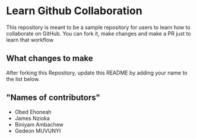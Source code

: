 
# Learn Github Collaboration
This repository is meant to be a sample repository for users to learn how to collaborate on GitHub. You can fork it, make changes and make a PR just to learn that workflow

## What changes to make
After forking this Repository, update this README by adding your name to the list below.

## "Names of contributors"
- Obed Ehoneah
- James Nzioka
- Biniyam Ambachew
- Gedeon MUVUNYI
